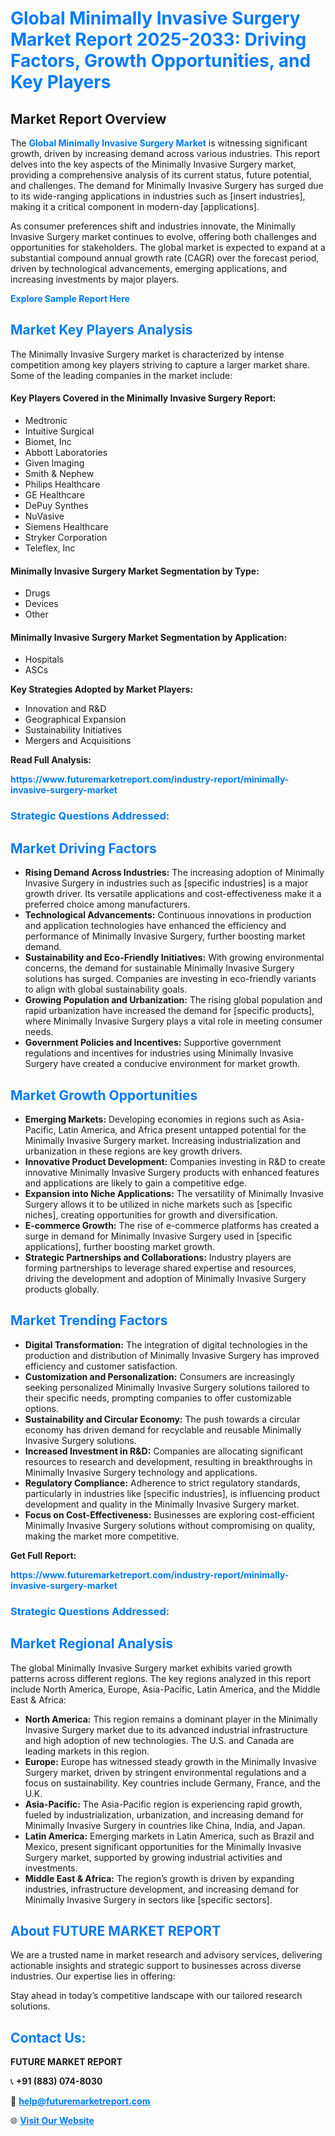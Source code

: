 <h1 style="color: #007BFF;">Global Minimally Invasive Surgery Market Report 2025-2033: Driving Factors, Growth Opportunities, and Key Players</h1>

<section id="overview">
<h2>Market Report Overview</h2>
<p>The <a href="https://www.futuremarketreport.com/industry-report/minimally-invasive-surgery-market" style="color: #007BFF; text-decoration: none;"><strong>Global Minimally Invasive Surgery Market</strong></a> is witnessing significant growth, driven by increasing demand across various industries. This report delves into the key aspects of the Minimally Invasive Surgery market, providing a comprehensive analysis of its current status, future potential, and challenges. The demand for Minimally Invasive Surgery has surged due to its wide-ranging applications in industries such as [insert industries], making it a critical component in modern-day [applications].</p>
<p>As consumer preferences shift and industries innovate, the Minimally Invasive Surgery market continues to evolve, offering both challenges and opportunities for stakeholders. The global market is expected to expand at a substantial compound annual growth rate (CAGR) over the forecast period, driven by technological advancements, emerging applications, and increasing investments by major players.</p>
</section>

<section id="overview">
<p><a href="https://www.futuremarketreport.com/request-sample/reportId=77102" style="color: #007BFF; text-decoration: none;"><strong>Explore Sample Report Here</strong></a></p>
</section>

<section id="key-players">
<h2 style="color: #007BFF;">Market Key Players Analysis</h2>
<p>The Minimally Invasive Surgery market is characterized by intense competition among key players striving to capture a larger market share. Some of the leading companies in the market include:</p>
<h4>Key Players Covered in the Minimally Invasive Surgery Report:</h4>
<ul><li>Medtronic</li><li>Intuitive Surgical</li><li>Biomet, Inc</li><li>Abbott Laboratories</li><li>Given Imaging</li><li>Smith &amp; Nephew</li><li>Philips Healthcare</li><li>GE Healthcare</li><li>DePuy Synthes</li><li>NuVasive</li><li>Siemens Healthcare</li><li>Stryker Corporation</li><li>Teleflex, Inc</li></ul>
<h4>Minimally Invasive Surgery Market Segmentation by Type:</h4>
<ul><li>Drugs</li><li>Devices</li><li>Other</li></ul>

<h4>Minimally Invasive Surgery Market Segmentation by Application:</h4>
<ul><li>Hospitals</li><li>ASCs</li></ul>
<p><strong>Key Strategies Adopted by Market Players:</strong></p>
<ul>
<li>Innovation and R&D</li>
<li>Geographical Expansion</li>
<li>Sustainability Initiatives</li>
<li>Mergers and Acquisitions</li>
</ul>
</section>

<section>
<p><strong>Read Full Analysis: </strong></p><a href="https://www.futuremarketreport.com/industry-report/minimally-invasive-surgery-market" style="color: #007BFF; text-decoration: none;"><strong>https://www.futuremarketreport.com/industry-report/minimally-invasive-surgery-market</strong></a>
<h3 style="color: #007BFF;">Strategic Questions Addressed:</h3>
</section>

<section id="driving-factors">
<h2 style="color: #007BFF;">Market Driving Factors</h2>
<ul>
<li><strong>Rising Demand Across Industries:</strong> The increasing adoption of Minimally Invasive Surgery in industries such as [specific industries] is a major growth driver. Its versatile applications and cost-effectiveness make it a preferred choice among manufacturers.</li>
<li><strong>Technological Advancements:</strong> Continuous innovations in production and application technologies have enhanced the efficiency and performance of Minimally Invasive Surgery, further boosting market demand.</li>
<li><strong>Sustainability and Eco-Friendly Initiatives:</strong> With growing environmental concerns, the demand for sustainable Minimally Invasive Surgery solutions has surged. Companies are investing in eco-friendly variants to align with global sustainability goals.</li>
<li><strong>Growing Population and Urbanization:</strong> The rising global population and rapid urbanization have increased the demand for [specific products], where Minimally Invasive Surgery plays a vital role in meeting consumer needs.</li>
<li><strong>Government Policies and Incentives:</strong> Supportive government regulations and incentives for industries using Minimally Invasive Surgery have created a conducive environment for market growth.</li>
</ul>
</section>

<section id="growth-opportunities">
<h2 style="color: #007BFF;">Market Growth Opportunities</h2>
<ul>
<li><strong>Emerging Markets:</strong> Developing economies in regions such as Asia-Pacific, Latin America, and Africa present untapped potential for the Minimally Invasive Surgery market. Increasing industrialization and urbanization in these regions are key growth drivers.</li>
<li><strong>Innovative Product Development:</strong> Companies investing in R&D to create innovative Minimally Invasive Surgery products with enhanced features and applications are likely to gain a competitive edge.</li>
<li><strong>Expansion into Niche Applications:</strong> The versatility of Minimally Invasive Surgery allows it to be utilized in niche markets such as [specific niches], creating opportunities for growth and diversification.</li>
<li><strong>E-commerce Growth:</strong> The rise of e-commerce platforms has created a surge in demand for Minimally Invasive Surgery used in [specific applications], further boosting market growth.</li>
<li><strong>Strategic Partnerships and Collaborations:</strong> Industry players are forming partnerships to leverage shared expertise and resources, driving the development and adoption of Minimally Invasive Surgery products globally.</li>
</ul>
</section>

<section id="trending-factors">
<h2 style="color: #007BFF;">Market Trending Factors</h2>
<ul>
<li><strong>Digital Transformation:</strong> The integration of digital technologies in the production and distribution of Minimally Invasive Surgery has improved efficiency and customer satisfaction.</li>
<li><strong>Customization and Personalization:</strong> Consumers are increasingly seeking personalized Minimally Invasive Surgery solutions tailored to their specific needs, prompting companies to offer customizable options.</li>
<li><strong>Sustainability and Circular Economy:</strong> The push towards a circular economy has driven demand for recyclable and reusable Minimally Invasive Surgery solutions.</li>
<li><strong>Increased Investment in R&D:</strong> Companies are allocating significant resources to research and development, resulting in breakthroughs in Minimally Invasive Surgery technology and applications.</li>
<li><strong>Regulatory Compliance:</strong> Adherence to strict regulatory standards, particularly in industries like [specific industries], is influencing product development and quality in the Minimally Invasive Surgery market.</li>
<li><strong>Focus on Cost-Effectiveness:</strong> Businesses are exploring cost-efficient Minimally Invasive Surgery solutions without compromising on quality, making the market more competitive.</li>
</ul>
</section>

<section>
<p><strong>Get Full Report: </strong></p><a href="https://www.futuremarketreport.com/industry-report/minimally-invasive-surgery-market" style="color: #007BFF; text-decoration: none;"><strong>https://www.futuremarketreport.com/industry-report/minimally-invasive-surgery-market</strong></a>
<h3 style="color: #007BFF;">Strategic Questions Addressed:</h3>
</section>


<section id="regional-analysis">
<h2 style="color: #007BFF;">Market Regional Analysis</h2>
<p>The global Minimally Invasive Surgery market exhibits varied growth patterns across different regions. The key regions analyzed in this report include North America, Europe, Asia-Pacific, Latin America, and the Middle East & Africa:</p>
<ul>
<li><strong>North America:</strong> This region remains a dominant player in the Minimally Invasive Surgery market due to its advanced industrial infrastructure and high adoption of new technologies. The U.S. and Canada are leading markets in this region.</li>
<li><strong>Europe:</strong> Europe has witnessed steady growth in the Minimally Invasive Surgery market, driven by stringent environmental regulations and a focus on sustainability. Key countries include Germany, France, and the U.K.</li>
<li><strong>Asia-Pacific:</strong> The Asia-Pacific region is experiencing rapid growth, fueled by industrialization, urbanization, and increasing demand for Minimally Invasive Surgery in countries like China, India, and Japan.</li>
<li><strong>Latin America:</strong> Emerging markets in Latin America, such as Brazil and Mexico, present significant opportunities for the Minimally Invasive Surgery market, supported by growing industrial activities and investments.</li>
<li><strong>Middle East & Africa:</strong> The region’s growth is driven by expanding industries, infrastructure development, and increasing demand for Minimally Invasive Surgery in sectors like [specific sectors].</li>
</ul>
</section>

<footer>
<h2 style="color: #007BFF;">About FUTURE MARKET REPORT</h2>
<p>We are a trusted name in market research and advisory services, delivering actionable insights and strategic support to businesses across diverse industries. Our expertise lies in offering:</p>

<p>Stay ahead in today’s competitive landscape with our tailored research solutions.</p>

<h2 style="color: #007BFF;">Contact Us:</h2>
<p><strong>FUTURE MARKET REPORT</strong></p>
<p>📞 <strong>+91 (883) 074-8030</strong></p>
<p>📧 <strong><a href="mailto:help@futuremarketreport.com" style="color: #007BFF;">help@futuremarketreport.com</a></strong></p>
<p>🌐 <strong><a href="https://www.futuremarketreport.com/" style="color: #007BFF;">Visit Our Website</a></strong></p>
</footer>